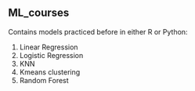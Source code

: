 ## ML_courses

Contains models practiced before in either R or Python:

  1. Linear Regression
  2. Logistic Regression
  3. KNN
  4. Kmeans clustering
  5. Random Forest
